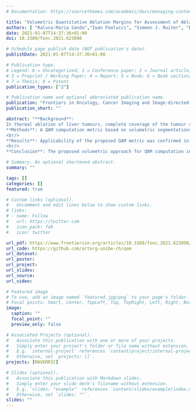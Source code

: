 ```yaml
---
# Documentation: https://sourcethemes.com/academic/docs/managing-content/

title: "Volumetric Quantitative Ablation Margins for Assessment of Ablation Completeness in Thermal Ablation of Liver Tumours"
authors: [ "Raluca-Maria Sandu","Iwan Paolucci", "Simeon J. Ruiter", "Raphael Sznitman", "Koert P. de Jong", "Jacob Freedman",  "Stefan Weber", "Pascale Tinguely"]
date: 2021-01-07T14:37:36+01:00
doi: 10.3389/fonc.2021.623098

# Schedule page publish date (NOT publication's date).
publishDate: 2021-01-07T14:37:36+01:00

# Publication type.
# Legend: 0 = Uncategorized; 1 = Conference paper; 2 = Journal article;
# 3 = Preprint / Working Paper; 4 = Report; 5 = Book; 6 = Book section;
# 7 = Thesis; 8 = Patent
publication_types: ["2"]

# Publication name and optional abbreviated publication name.
publication: "Frontiers in Oncology, Cancer Imaging and Image-directed Interventions"
publication_short: ""

abstract: "**Background**:
In thermal ablation of liver tumours, complete coverage of the tumour volume by the ablation volume with a sufficient ablation margin is the most important factor for treatment success. Evaluation of ablation completeness is commonly performed by visual inspection in 2D and is prone to inter-reader variability. This work aimed to introduce a standardized approach for evaluation of ablation completeness after CT-guided thermal ablation of liver tumours, using volumetric quantitative ablation margins (QAM).  <br/>
**Methods**: A QAM computation metric based on volumetric segmentations of tumour and ablation areas and signed Euclidean surface distance maps was developed, including a novel algorithm to address QAM computation in subcapsular tumours. The code for QAM computation was verified in artificial examples of tumour and ablation spheres simulating varying scenarios of ablation margins. The applicability of the QAM metric was investigated in representative cases extracted from a prospective database of colorectal liver metastases (CRLM) treated with stereotactic microwave ablation (SMWA).
<br/>
**Results**: Applicability of the proposed QAM metric was confirmed in synthesized and clinical example cases. Numerical and visual options of data presentation displaying substrata of QAM distributions were proposed. For subcapsular tumours, the underestimation of tumour coverage by the ablation volume when applying an unadjusted QAM method was confirmed, supporting the benefits of using the proposed algorithm for QAM computation in these cases. The computational code for developed QAM was made publicly available, encouraging the use of a standard and objective metric in reporting ablation completeness and margins.
<br/>
**Conclusion**: The proposed volumetric approach for QAM computation including a novel algorithm to address subcapsular liver tumours enables precision and reproducibility in the assessment of ablation margins. The quantitative feedback on ablation completeness opens possibilities for intra-operative decision making and for refined analyses on predictability and consistency of local tumour control after thermal ablation of liver tumours."

# Summary. An optional shortened abstract.
summary: ""

tags: []
categories: []
featured: true

# Custom links (optional).
#   Uncomment and edit lines below to show custom links.
# links:
# - name: Follow
#   url: https://twitter.com
#   icon_pack: fab
#   icon: twitter

url_pdf: https://www.frontiersin.org/articles/10.3389/fonc.2021.623098/abstract
url_code: https://github.com/artorg-unibe-ch/qam
url_dataset:
url_poster:
url_project:
url_slides:
url_source:
url_video:

# Featured image
# To use, add an image named `featured.jpg/png` to your page's folder.
# Focal points: Smart, Center, TopLeft, Top, TopRight, Left, Right, BottomLeft, Bottom, BottomRight.
image:
  caption: ""
  focal_point: ""
  preview_only: false

# Associated Projects (optional).
#   Associate this publication with one or more of your projects.
#   Simply enter your project's folder or file name without extension.
#   E.g. `internal-project` references `content/project/internal-project/index.md`.
#   Otherwise, set `projects: []`.
projects: [MAVERRIC]

# Slides (optional).
#   Associate this publication with Markdown slides.
#   Simply enter your slide deck's filename without extension.
#   E.g. `slides: "example"` references `content/slides/example/index.md`.
#   Otherwise, set `slides: ""`.
slides: ""
---
```

